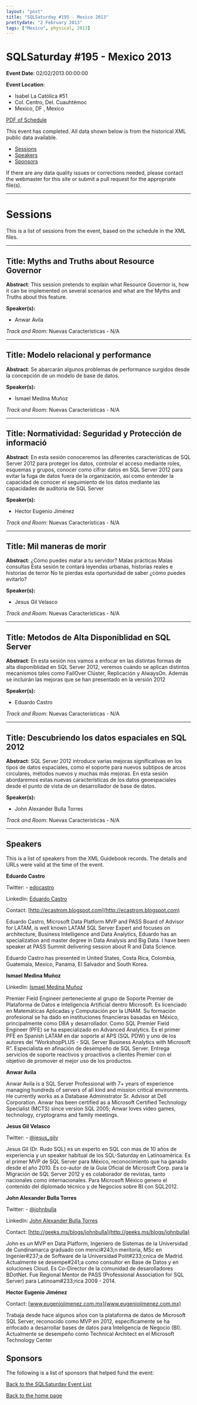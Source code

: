 ```yaml
---
layout: "post" 
title: "SQLSaturday #195 - Mexico 2013" 
prettydate: "2 February 2013" 
tags: ["Mexico", physical, 2013]
---
```

# SQLSaturday #195 - Mexico 2013
 
**Event Date**: 02/02/2013 00:00:00
 
**Event Location**:
- Isabel La Católica #51
- Col. Centro, Del. Cuauhtémoc
- Mexico, DF , Mexico
 
<a href="/assets/pdf/0195.pdf">PDF of Schedule</a>
 
This event has completed. All data shown below is from the historical XML public data available.
<ul>
   <li><a href="#sessions">Sessions</a></li>
   <li><a href="#speakers">Speakers</a></li>
   <li><a href="#sponsors">Sponsors</a></li>
</ul>
 
 
If there are any data quality issues or corrections needed, please contact the webmaster for this site or submit a pull request for the appropriate file(s). 
 
----------------------------------------------------------------------------------- 
 
# <a name="sessions"></a>Sessions
This is a list of sessions from the event, based on the schedule in the XML files.
 
----------------------------------------------------------------------------------- 
 
## Title: Myths and Truths about Resource Governor
 
**Abstract**:
This session pretends to explain what Resource Governor is, how it can be implemented on several scenarios and what are the Myths and Truths about this feature.
 
**Speaker(s):**
- Anwar Avila
 
*Track and Room*: Nuevas Características - N/A
 
----------------------------------------------------------------------------------- 
 
 
## Title: Modelo relacional y performance
 
**Abstract**:
Se abarcarán algunos problemas de performance surgidos desde la concepción de un modelo de base de datos.
 
**Speaker(s):**
- Ismael Medina Muñoz
 
*Track and Room*: Nuevas Características - N/A
 
----------------------------------------------------------------------------------- 
 
 
## Title: Normatividad: Seguridad y Protección de informació
 
**Abstract**:
En esta sesión conoceremos las diferentes características de SQL Server 2012 para proteger los datos, controlar el acceso mediante roles, esquemas y grupos, conocer como cifrar datos en SQL Server 2012 para evitar la fuga de datos fuera de la organización, así como entender la capacidad de conocer el seguimiento de los datos mediante las capacidades de auditoria de SQL Server

 
**Speaker(s):**
- Hector Eugenio Jiménez
 
*Track and Room*: Nuevas Características - N/A
 
----------------------------------------------------------------------------------- 
 
 
## Title: Mil maneras de morir
 
**Abstract**:
¿Cómo puedes matar a tu servidor? Malas prácticas Malas consultas Esta sesión te contará leyendas urbanas, historias reales e historias de terror No te pierdas esta oportunidad de saber ¿cómo puedes evitarlo?
 
**Speaker(s):**
- Jesus Gil Velasco
 
*Track and Room*: Nuevas Características - N/A
 
----------------------------------------------------------------------------------- 
 
 
## Title: Metodos de Alta Disponiblidad en SQL Server
 
**Abstract**:
En esta sesión nos vamos a enfocar en las distintas formas de alta disponiblidad en SQL Server 2012, veremos cuándo se aplican distintos mecanismos tales como FailOver Clúster, Replicación y AlwaysOn. Además se incluirán las mejoras que se han presentado en la versión 2012
 
**Speaker(s):**
- Eduardo Castro
 
*Track and Room*: Nuevas Características - N/A
 
----------------------------------------------------------------------------------- 
 
 
## Title: Descubriendo los datos espaciales en SQL 2012 
 
**Abstract**:
SQL Server 2012 introduce varias mejoras significativas en los tipos de datos espaciales, como el soporte para nuevos subtipos de arcos circulares, métodos nuevos y muchas más mejoras. En esta sesión abordaremos estas nuevas características de los datos geoespaciales desde el punto de vista de un desarrollador de base de datos.
 
**Speaker(s):**
- John Alexander Bulla Torres
 
*Track and Room*: Nuevas Características - N/A
 
----------------------------------------------------------------------------------- 
 
## <a name="#speakers"></a>Speakers
This is a list of speakers from the XML Guidebook records. The details and URLs were valid at the time of the event.
 
 
**Eduardo Castro**
 
Twitter:  - [edocastro](https://www.twitter.com/edocastro)
 
LinkedIn: [Eduardo Castro](https://www.linkedin.com/profile/view?id=7313296amp;authType=NAME_SEARCHamp;authToken=pBHMamp;locale=en_USamp;srchid=73132961426368749508amp;srchindex=1amp;srchtotal=50amp;trk=vsrp_people_res_nameamp;trkInfo=VSRPsearchId%3A73132961426368749508%2CVSRPtargetId%3A7313296%2CVSRPcmpt%3Aprimary%2CVSRPnm%3A)
 
Contact: [http://ecastrom.blogspot.com](http://ecastrom.blogspot.com)
 
Eduardo Castro, Microsoft Data Platform MVP and PASS Board of Advisor for LATAM, is well known LATAM SQL Server Expert and focuses on architecture, Business Intelligence and Data Analytics, Eduardo has an specialization and master degree in Data Analysis and Big Data. I have been speaker at PASS Summit delivering session about R and Data Science.

Eduardo Castro has presented in United States, Costa Rica, Colombia, Guatemala, Mexico, Panama, El Salvador and South Korea.
 
**Ismael Medina Muñoz**
 
LinkedIn: [Ismael Medina Muñoz](https://www.linkedin.com/in/ismael-medina-muñoz-4539371a)
 
Premier Field Engineer perteneciente al grupo de Soporte Premier de Plataforma de Datos e Inteligencia Artificial dentro Microsoft. Es licenciado en Matemáticas Aplicadas y Computación por la UNAM. Su formación profesional se ha dado en instituciones financieras basadas en México,  principalmente como DBA y desarrollador. Como SQL Premier Field Engineer (PFE) se ha especializado en Advanced Analytics. Es el primer PFE en Spanish LATAM en dar soporte al APS (SQL PDW) y uno de los autores del “WorkshopPLUS - SQL Server Business Analytics with Microsoft R”.  Especialista en afinación de desempeño de SQL Server. Entrega servicios de soporte reactivos y proactivos a clientes Premier con el objetivo de promover el mejor uso de los productos.
 
**Anwar Avila**
 
Anwar Avila is a SQL Server Professional with 7+ years of experience managing hundreds of servers of all kind and mission critical environments. He currently works as a Database Administrator Sr. Advisor at Dell Corporation. Anwar has been certified as a Microsoft Certified Technology Specialist (MCTS) since version SQL 2005; Anwar loves video games, technology, cryptograms and family meetings.
 
**Jesus Gil Velasco**
 
Twitter:  - [@jesus_gilv ](https://www.twitter.com/@jesus_gilv )
 
Jesus Gil (Dr. Rudo SQL) es un experto en SQL con mas de 10 años de experiencia y un speaker habitual de los SQL-Saturday en Latinoamérica.  Es el primer MVP de SQL Server para México, reconocimiento que ha ganado desde el año 2010.  Es co-autor de la Guia Oficial de Microsoft Corp. para la Migración de SQL Server 2012 y es colaborador de revistas, tanto nacionales como internacionales. Para Microsoft México genero el contenido del diplomado técnico y de Negocios sobre BI con SQL2012.

 
**John Alexander Bulla Torres**
 
Twitter:  - [@johnbulla](https://www.twitter.com/@johnbulla)
 
LinkedIn: [John Alexander Bulla Torres](https://www.linkedin.com/in/johnbulla)
 
Contact: [http://geeks.ms/blogs/johnbulla](http://geeks.ms/blogs/johnbulla)
 
John es un MVP en Data Platform, Ingeniero de Sistemas de la Universidad de Cundinamarca graduado con menci#243;n meritoria, MSc en Ingenier#237;a de Software de la Universidad Polit#233;cnica de Madrid. Actualmente se desempe#241;a como consultor en Base de Datos y en soluciones Cloud. Es Co-Director de la comunidad de desarolladores BDotNet. Fue Regional Mentor de PASS (Professional Association for SQL Server) para Latinoam#233;rica 2009 - 2014.
 
**Hector Eugenio Jiménez**
 
Contact: [www.eugeniojimenez.com.mx](www.eugeniojimenez.com.mx)
 
Trabaja desde  hace algunos años  con la plataforma de datos de Microsoft SQL Server, reconocido como MVP en 2012,  específicamente se ha enfocado a desarrollar bases de datos para  Inteligencia de Negocio (BI).  Actualmente se desempeño como Technical Architect en el Microsoft Technology Center
 
 
 
## <a name="sponsors"></a>Sponsors
The following is a list of sponsors that helped fund the event:
 
[Back to the SQLSaturday Event List](/past)
 
[Back to the home page](/index)
 

